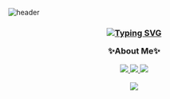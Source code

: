 <!-- Header Content -->
![header](https://capsule-render.vercel.app/api?type=soft&color=gradient&customColorList=27&height=200&section=header&text=TaeJin%20Kim&fontSize=90&fontAlign=50&fontAlignY=40&desc=AI%20developer&descSize=30&descAlignY=75&animation=fadeIn)

  <h3 align="center"><a href="https://git.io/typing-svg"><img src="https://readme-typing-svg.herokuapp.com?font=Fira+Code&pause=1000&center=true&vCenter=true&random=false&width=600&lines=%F0%9F%91%8B+Hello+World!+This+is+Tae+Jin+Kim!" alt="Typing SVG" /></a>


<p align="center">
✨About Me✨

<p align="center">
</a>
    <a href="https://www.instagram.com/taejinjinjarraaa/">
    <img src="https://img.shields.io/badge/follow_Private_Instagram-E4405F?style=social&logo=Instagram&link=https://www.instagram.com/"/>
    <a href="https://www.instagram.com/dev.jjara//">
    <img src="https://img.shields.io/badge/follow_dev_Instagram-E4405F?style=social&logo=Instagram&link=https://www.instagram.com/"/>
    <a href="https://blog.naver.com/jjarajjara1903">
    <img src="https://img.shields.io/badge/follow_Blog-2DB400?style=social&logo=Naver">
  </a>
</p>


<img src="https://img.shields.io/badge/python-3670A0?style=flat-square&logo=Python&logoColor=ffdd54"/>
